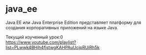 # java_ee
Java EE или Java Enterprise Edition представляет платформу для создания корпоративных приложений на языке Java. <br />

Текущий изученный урок:0 <br />
https://www.youtube.com/playlist?list=PLwwk4BHih4fjstwgKAHPAuUcjpRUiRh5k <br />